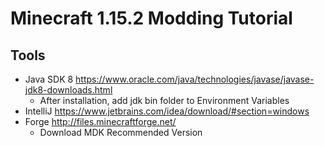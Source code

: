 # Minecraft 1.15.2 Modding Tutorial

## Tools
- Java SDK 8 https://www.oracle.com/java/technologies/javase/javase-jdk8-downloads.html
    - After installation, add jdk bin folder to Environment Variables
- IntelliJ https://www.jetbrains.com/idea/download/#section=windows
- Forge http://files.minecraftforge.net/
    - Download MDK Recommended Version